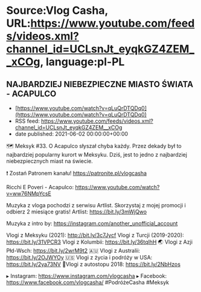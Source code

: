# Source:Vlog Casha, URL:https://www.youtube.com/feeds/videos.xml?channel_id=UCLsnJt_eyqkGZ4ZEM__xCOg, language:pl-PL

## NAJBARDZIEJ NIEBEZPIECZNE MIASTO ŚWIATA - ACAPULCO
 - [https://www.youtube.com/watch?v=qLuQrDTQDq0](https://www.youtube.com/watch?v=qLuQrDTQDq0)
 - RSS feed: https://www.youtube.com/feeds/videos.xml?channel_id=UCLsnJt_eyqkGZ4ZEM__xCOg
 - date published: 2021-06-02 00:00:00+00:00

🗺️ Meksyk #33. O Acapulco słyszał chyba każdy. Przez dekady był to najbardziej popularny kurort w Meksyku. Dziś, jest to jedno z najbardziej niebezpiecznych miast na świecie.

❗ Zostań Patronem kanału!
https://patronite.pl/vlogcasha

Ricchi E Poveri - Acapulco: https://www.youtube.com/watch?v=ww76NMpYcsE

Muzyka z vloga pochodzi z serwisu Artlist. Skorzystaj z mojej promocji i odbierz 2 miesiące gratis!
Artlist: https://bit.ly/3mWjQwo

Muzyka z intro by: https://instagram.com/another_unofficial_account

Vlogi z Meksyku (2021): http://bit.ly/3c7Jycf
Vlogi z Turcji (2019-2020): https://bit.ly/31VPCR3
Vlogi z Kolumbii: https://bit.ly/36tqlhH
🌏 Vlogi z Azji Płd-Wsch: https://bit.ly/2wrM9t2
🇦🇺 Vlogi z Australii: https://bit.ly/2OJWYOy
🇺🇸 Vlogi z życia i podróży w USA: https://bit.ly/2ya73NV
🚙Vlogi z autostopu 2018: https://bit.ly/2NbHzos

▸ Instagram: https://www.instagram.com/vlogcasha
▸ Facebook: https://www.facebook.com/vlogcasha/
#PodróżeCasha #Meksyk

